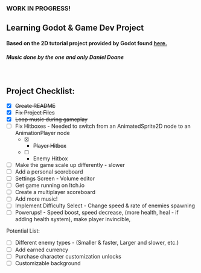### WORK IN PROGRESS!

## Learning Godot & Game Dev Project

#### Based on the 2D tutorial project provided by Godot found [here.](https://docs.godotengine.org/en/stable/getting_started/first_2d_game/index.html)
##### Music done by the one and only Daniel Doane

<br />

## Project Checklist:
- [x] ~~Create README~~
- [x] ~~Fix Project Files~~
- [x] ~~Loop music during gameplay~~
- [ ] Fix Hitboxes - Needed to switch from an AnimatedSprite2D node to an AnimationPlayer node
	- [x] - ~~Player Hitbox~~
	- [ ] - Enemy Hitbox
- [ ] Make the game scale up differently - slower
- [ ] Add a personal scoreboard
- [ ] Settings Screen - Volume editor
- [ ] Get game running on Itch.io
- [ ] Create a multiplayer scoreboard
- [ ] Add more music!
- [ ] Implement Difficulty Select - Change speed & rate of enemies spawning
- [ ] Powerups! - Speed boost, speed decrease, (more health, heal - if adding health system), make player invincible, 

Potential List:
- [ ] Different enemy types - (Smaller & faster, Larger and slower, etc.)
- [ ] Add earned currency
- [ ] Purchase character customization unlocks
- [ ] Customizable background
